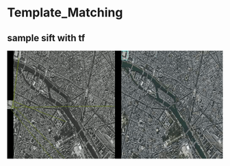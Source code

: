 # Template_Matching


## sample sift with tf
![grab-landing-page](https://github.com/GIGAParviz/Template_Matching/blob/main/output_video_gif.gif)
